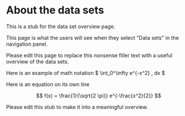 # About the data sets

This is a stub for the data set overview page.

This page is what the users will see when they select "Data sets" in the navigation panel.

Please edit this page to replace this nonsense filler text with a useful
overview of the data sets.

Here is an example of math notation $ \int_0^\infty e^{-x^2} \, dx $

Here is an equation on its own line

$$
f(x) = \frac{1}{\sqrt{2 \pi}} e^{-\frac{x^2}{2}}
$$

Please edit this stub to make it into a meaningful overview.


